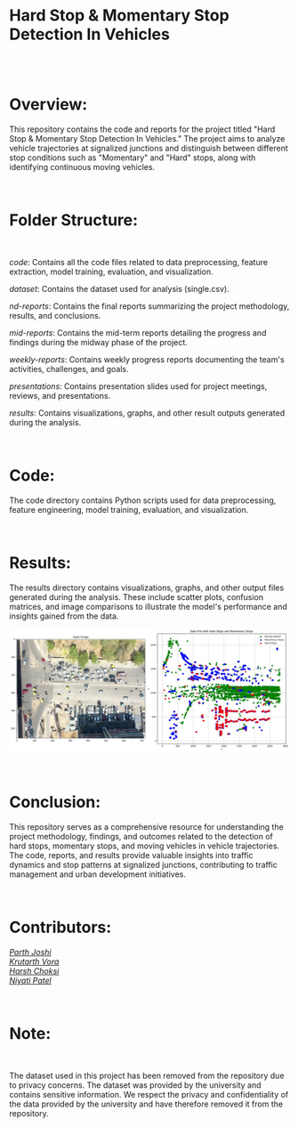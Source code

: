 # Hard Stop & Momentary Stop Detection In Vehicles 


<br>
<br>

# Overview:

This repository contains the code and reports for the project titled "Hard Stop & Momentary Stop Detection In Vehicles." The project aims to analyze vehicle trajectories at signalized junctions and distinguish between different stop conditions such as "Momentary" and "Hard" stops, along with identifying continuous moving vehicles.

<br>

# Folder Structure:
<br>

*code*: Contains all the code files related to data preprocessing, feature extraction, model training, evaluation, and visualization.

*dataset*: Contains the dataset used for analysis (single.csv).

*nd-reports*: Contains the final reports summarizing the project methodology, results, and conclusions.

*mid-reports*: Contains the mid-term reports detailing the progress and findings during the midway phase of the project.

*weekly-reports*: Contains weekly progress reports documenting the team's activities, challenges, and goals.

*presentations*: Contains presentation slides used for project meetings, reviews, and presentations.

*results*: Contains visualizations, graphs, and other result outputs generated during the analysis.


<br>

# Code:
The code directory contains Python scripts used for data preprocessing, feature engineering, model training, evaluation, and visualization.

<br>

# Results:
The results directory contains visualizations, graphs, and other output files generated during the analysis. These include scatter plots, confusion matrices, and image comparisons to illustrate the model's performance and insights gained from the data.

![Result Image](results/comparison_with_original.jpg)  <!-- Add this line to include the image -->

<br>

# Conclusion:

This repository serves as a comprehensive resource for understanding the project methodology, findings, and outcomes related to the detection of hard stops, momentary stops, and moving vehicles in vehicle trajectories. The code, reports, and results provide valuable insights into traffic dynamics and stop patterns at signalized junctions, contributing to traffic management and urban development initiatives.

<br>

# Contributors: 

[*Parth Joshi*](https://github.com/Parth0404)
<br>
[*Krutarth Vora*](https://github.com/ksv1112) 
<br>
[*Harsh Choksi*](https://github.com/hhchoksi)
<br>
[*Niyati Patel*](https://github.com/Niyati44)
<br>

<br>



# Note: 
<br>

The dataset used in this project has been removed from the repository due to privacy concerns. The dataset was provided by the university and contains sensitive information. We respect the privacy and confidentiality of the data provided by the university and have therefore removed it from the repository. 
